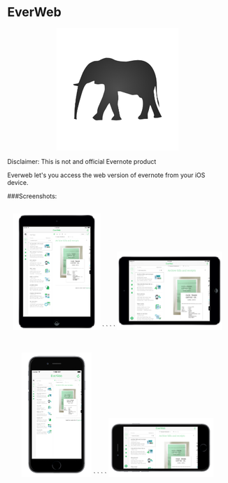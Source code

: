 # EverWeb

<p align="center">
<img src="EverWeb/Screenshots/elephant.png" width="280">  
<br/>

Disclaimer: This is not and official Evernote product
<p>

Everweb let's you access the web version of evernote from your iOS device.

###Screenshots:

<p align="center">
<br/>
<img src="EverWeb/Screenshots/ipad-portrait.png" width="200"> `  ` `  ` <img src="EverWeb/Screenshots/ipad-landscape.png" width="240">
<br/>
<br/>
<p>

<p align="center">
<br/>
<img src="EverWeb/Screenshots/iphone-portrait.png" width="160"> `  ` `  ` <img src="EverWeb/Screenshots/iphone-landscape.png" width="240">
<br/>
<br/>
<p>
